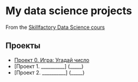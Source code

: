 # My data science projects
From the [Skillfactory Data Science cours](http://skillfactory.ru/data-scientist)

## Проекты 

* [Проект 0. Игра: Угадай число](https://github.com/IrinaV7/sf_data_science/tree/main/project_0)
* [Проект 1. __________] (_____)
* [Проект 2. __________] (_____)
